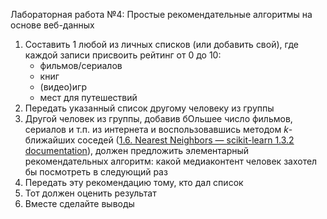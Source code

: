 Лабораторная работа №4: Простые рекомендательные алгоритмы на основе веб-данных

1. Составить 1 любой из личных списков (или добавить свой), где каждой записи присвоить рейтинг от 0 до 10: 
    - фильмов/сериалов
    - книг
    - (видео)игр
    - мест для путешествий
2. Передать указанный список другому человеку из группы
3. Другой человек из группы, добавив бОльшее число фильмов, сериалов и т.п. из интернета и воспользовавшись методом $k$-ближайших соседей ([1.6. Nearest Neighbors — scikit-learn 1.3.2 documentation](https://scikit-learn.org/stable/modules/neighbors.html#classification)), должен предложить элементарный рекомендательных алгоритм: какой медиаконтент человек захотел бы посмотреть в следующий раз
4. Передать эту рекомендацию тому, кто дал список
5. Тот должен оценить результат
6. Вместе сделайте выводы
